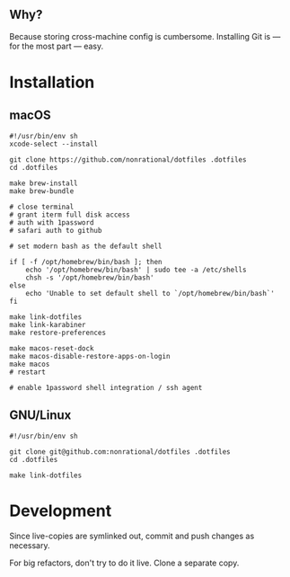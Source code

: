 ## Why?

Because storing cross-machine config is cumbersome. Installing Git is &mdash; for the most part &mdash; easy.

# Installation

## macOS

```shell
#!/usr/bin/env sh
xcode-select --install

git clone https://github.com/nonrational/dotfiles .dotfiles
cd .dotfiles

make brew-install
make brew-bundle

# close terminal
# grant iterm full disk access
# auth with 1password
# safari auth to github

# set modern bash as the default shell

if [ -f /opt/homebrew/bin/bash ]; then
    echo '/opt/homebrew/bin/bash' | sudo tee -a /etc/shells
    chsh -s '/opt/homebrew/bin/bash'
else
    echo 'Unable to set default shell to `/opt/homebrew/bin/bash`'
fi

make link-dotfiles
make link-karabiner
make restore-preferences

make macos-reset-dock
make macos-disable-restore-apps-on-login
make macos
# restart

# enable 1password shell integration / ssh agent
```

## GNU/Linux

```shell
#!/usr/bin/env sh

git clone git@github.com:nonrational/dotfiles .dotfiles
cd .dotfiles

make link-dotfiles
```

# Development

Since live-copies are symlinked out, commit and push changes as necessary.

For big refactors, don't try to do it live. Clone a separate copy.
